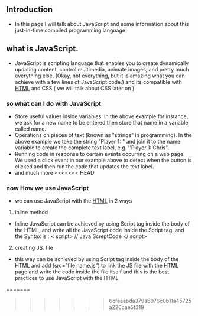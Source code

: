 ## Introduction 
- In this page I will talk about JavaScript and some information about this just-in-time compiled programming language
## what is JavaScript.
- JavaScript is scripting language that enables you to create dynamically updating content, control multimedia, animate images, and pretty much everything else. (Okay, not everything, but it is amazing what you can achieve with a few lines of JavaScript code.) and its compatible with [HTML](https://qandalaft.github.io/reading-notes/read03) and CSS ( we will talk about CSS later on ) 
### so what can I do with JavaScript
- Store useful values inside variables. In the above example for instance, we ask for a new name to be entered then store that name in a variable called name.
- Operations on pieces of text (known as "strings" in programming). In the above example we take the string "Player 1: " and join it to the name variable to create the complete text label, e.g. ''Player 1: Chris".
- Running code in response to certain events occurring on a web page. We used a click event in our example above to detect when the button is clicked and then run the code that updates the text label.
- and much more 
<<<<<<< HEAD
### now How we use JavaScript
- we can use JavaScript with the [HTML](https://qandalaft.github.io/reading-notes/read03) 
in 2 ways 
1. inline method 
- Inline JavaScript can be achieved by using Script tag inside the body of the HTML, and write all the JavaScript code inside the Script tag.
and the Syntax is :
< script>
    // Java ScreptCode
</ script>
2. creating JS. file 
- this way can be achieved by using Script tag inside the body of the HTML and add (src=”file name.js”) to link the JS file with the HTML page 
and write the code inside the file itself and this is the best practices to use JavaScript with the HTML

=======
>>>>>>> 6cfaaabda379a6076c0b11a45725a226cae5f319



